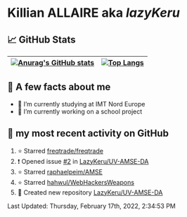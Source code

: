 # **Killian ALLAIRE** aka _lazyKeru_

## 📈 GitHub Stats

| [![Anurag's GitHub stats](https://github-readme-stats.vercel.app/api?username=LazyKeru&theme=graywhite&show_icons=true)](https://github.com/anuraghazra/github-readme-stats) | [![Top Langs](https://github-readme-stats.vercel.app/api/top-langs/?username=LazyKeru)](https://github.com/anuraghazra/github-readme-stats)  
|---|---|

## 📣 A few facts about me

- 🌱 I’m currently studying at IMT Nord Europe
- 🔭 I’m currently working on a school project

## 🌱 my most recent activity on GitHub

<!--RECENT_ACTIVITY:start-->
1. ⭐ Starred [freqtrade/freqtrade](https://github.com/freqtrade/freqtrade)
2. ❗️ Opened issue [#2](https://github.com/LazyKeru/UV-AMSE-DA/issues/2) in [LazyKeru/UV-AMSE-DA](https://github.com/LazyKeru/UV-AMSE-DA)
3. ⭐ Starred [raphaelpeim/AMSE](https://github.com/raphaelpeim/AMSE)
4. ⭐ Starred [hahwul/WebHackersWeapons](https://github.com/hahwul/WebHackersWeapons)
5. 📔 Created new repository [LazyKeru/UV-AMSE-DA](https://github.com/LazyKeru/UV-AMSE-DA)
<!--RECENT_ACTIVITY:end-->

<!--RECENT_ACTIVITY:last_update-->
Last Updated: Thursday, February 17th, 2022, 2:34:53 PM
<!--RECENT_ACTIVITY:last_update_end-->


<!--
**LazyKeru/LazyKeru** is a ✨ _special_ ✨ repository because its `README.md` (this file) appears on your GitHub profile.

Here are some ideas to get you started:

- 🔭 I’m currently working on ...
- 🌱 I’m currently learning ...
- 👯 I’m looking to collaborate on ...
- 🤔 I’m looking for help with ...
- 💬 Ask me about ...
- 📫 How to reach me: ...
- 😄 Pronouns: ...
- ⚡ Fun fact: ...
-->
